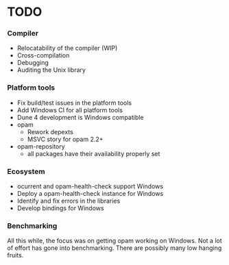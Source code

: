 # TODO

### Compiler

* Relocatability of the compiler (WIP)
* Cross-compilation
* Debugging
* Auditing the Unix library

### Platform tools

* Fix build/test issues in the platform tools
* Add Windows CI for all platform tools
* Dune 4 development is Windows compatible
* opam
    * Rework depexts
    * MSVC story for opam 2.2+
* opam-repository
    * all packages have their availability properly set

### Ecosystem

* ocurrent and opam-health-check support Windows
* Deploy a opam-health-check instance for Windows
* Identify and fix errors in the libraries
* Develop bindings for Windows

### Benchmarking

All this while, the focus was on getting opam working on Windows. Not a lot of effort has gone into benchmarking. There are possibly many low hanging fruits.